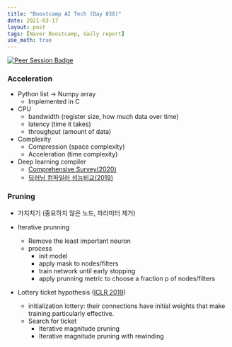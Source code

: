 ```yaml
---
title: "Boostcamp AI Tech (Day 038)"
date: 2021-03-17
layout: post
tags: [Naver Boostcamp, daily report]
use_math: true
---
```


[![Peer Session Badge](https://img.shields.io/badge/Peer%20Session-CC527A?style=flat)](../peer_session/day038.html)

### Acceleration
* Python list $\rightarrow$ Numpy array
    * Implemented in C
* CPU
    * bandwidth (register size, how much data over time)
    * latency (time it takes)
    * throughput (amount of data)
* Complexity 
    * Compression (space complexity)
    * Acceleration (time complexity)
* Deep learning compiler
    * [Comprehensive Survey(2020)](https://arxiv.org/pdf/2002.03794.pdf)
    * [딥러닝 컴파일러 성능비교(2019)](https://leejaymin.github.io/papers/dc18.pdf)

### Pruning
* 가지치기 (중요하지 않은 노드, 파라미터 제거)
* Iterative prunning
    * Remove the least important neuron
    * process
        * init model
        * apply mask to nodes/filters
        * train network until early stopping
        * apply prunning metric to choose a fraction p of nodes/filters

* Lottery ticket hypothesis ([ICLR 2019](https://openreview.net/pdf?id=rJl-b3RcF7))
    * initialization lottery: their connections have initial weights that make training particularly effective.
    * Search for ticket
        * Iterative magnitude pruning
        * Iterative magnitude pruning with rewinding
<br><br>